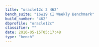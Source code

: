 ```yaml
---
title: "oracle12c 2 462"
bench_suite: "16w19 CI Weekly Benchmark"
build_number: "462"
dbprofile: "oracle12c"
classifier: ""
date: 2016-05-15T05:17:48
type: "bench"
---
```


